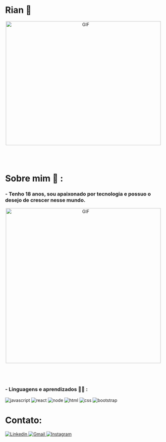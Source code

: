 # Rian 👋

<div align="center">
<img height="400" width="500" alt="GIF" align="center" src="https://i.pinimg.com/564x/34/f9/13/34f91356b0e76d93c19d1f9859964185.jpg">
</div>


</br>
</br>
</br>

# Sobre mim 💬 :


### - Tenho 18 anos, sou apaixonado por tecnologia e possuo o desejo de crescer nesse mundo.

<div align="center">
<img hight="400" width="500" alt="GIF" align="center" src="https://i.pinimg.com/originals/fb/11/23/fb1123d29e1602c8c1a702bf5925a99e.gif">
</div>


<br>
<br>
<br>




### - Linguagens e aprendizados 👨‍💻  :

<div>
    <img src="https://img.shields.io/badge/JavaScript-F7DF1E?style=for-the-badge&logo=javascript&logoColor=black" alt="javascript">
    <img src="https://img.shields.io/badge/React-20232A?style=for-the-badge&logo=react&logoColor=61DAFB" alt="react">
    <img src="https://img.shields.io/badge/Node.js-43853D?style=for-the-badge&logo=node.js&logoColor=white" alt="node">
    <img src="https://img.shields.io/badge/HTML5-E34F26?style=for-the-badge&logo=html5&logoColor=white" alt="html">
    <img src="https://img.shields.io/badge/CSS3-1572B6?style=for-the-badge&logo=css3&logoColor=white" alt="css">
    <img src="https://img.shields.io/badge/Bootstrap-563D7C?style=for-the-badge&logo=bootstrap&logoColor=white" alt="bootstrap">
  
</div>

# Contato:

<div>
    <a href="https://www.linkedin.com/in/rianaugusto/" target="_blank">
        <img src="https://img.shields.io/badge/LinkedIn-0077B5?style=for-the-badge&logo=linkedin&logoColor=white" alt="Linkedin">
    </a>
    <a href="mailto:rianaugusto2012@hotmail.com" target="_blank">
        <img src="https://img.shields.io/badge/Gmail-D14836?style=for-the-badge&logo=gmail&logoColor=white" alt="Gmail">
    </a>
    <a href="https://www.instagram.com/rian1__/" target="_blank">
        <img src="https://img.shields.io/badge/Instagram-E4405F?style=for-the-badge&logo=instagram&logoColor=white" alt="Instagram">
    </a>
</div>




